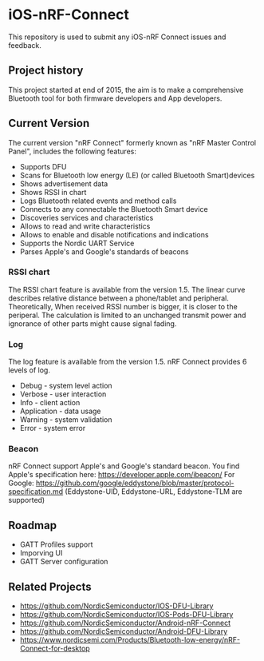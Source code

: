 # iOS-nRF-Connect
This repository is used to submit any iOS-nRF Connect issues and feedback. 

## Project history
This project started at end of 2015, the aim is to make a comprehensive Bluetooth tool for both firmware developers and App developers.

## Current Version
The current version "nRF Connect" formerly known as "nRF Master Control Panel", includes the following features:
- Supports DFU
- Scans for Bluetooth low energy (LE) (or called Bluetooth Smart)devices
- Shows advertisement data
- Shows RSSI in chart
- Logs Bluetooth related events and method calls
- Connects to any connectable the Bluetooth Smart device
- Discoveries services and characteristics
- Allows to read and write characteristics
- Allows to enable and disable notifications and indications
- Supports the Nordic UART Service
- Parses Apple's and Google's standards of beacons 

### RSSI chart
The RSSI chart feature is available from the version 1.5. The linear curve describes relative distance between a phone/tablet and peripheral. Theoretically, When received RSSI number is bigger, it is closer to the periperal. The calculation is limited to an unchanged transmit power and ignorance of other parts might cause signal fading.

### Log
The log feature is available from the version 1.5. nRF Connect provides 6 levels of log.
- Debug - system level action
- Verbose - user interaction  
- Info - client action
- Application - data usage
- Warning - system validation
- Error - system error

### Beacon
nRF Connect support Apple's and Google's standard beacon.
You find Apple's specification here: https://developer.apple.com/ibeacon/
For Google: https://github.com/google/eddystone/blob/master/protocol-specification.md
(Eddystone-UID, Eddystone-URL, Eddystone-TLM are supported)

## Roadmap 
- GATT Profiles support
- Imporving UI
- GATT Server configuration

## Related Projects
- https://github.com/NordicSemiconductor/IOS-DFU-Library
- https://github.com/NordicSemiconductor/IOS-Pods-DFU-Library
- https://github.com/NordicSemiconductor/Android-nRF-Connect
- https://github.com/NordicSemiconductor/Android-DFU-Library
- https://www.nordicsemi.com/Products/Bluetooth-low-energy/nRF-Connect-for-desktop
